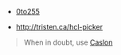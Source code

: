 * [0to255](http://0to255.com/)

* http://tristen.ca/hcl-picker

> When in doubt, use [Caslon](http://www.myfonts.com/fonts/adobe/caslon/)
